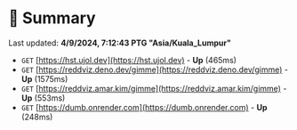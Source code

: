# 📖 Summary
Last updated: **4/9/2024, 7:12:43 PTG "Asia/Kuala_Lumpur"**

- `GET` [https://hst.ujol.dev](https://hst.ujol.dev) - **Up** (465ms)
- `GET` [https://reddviz.deno.dev/gimme](https://reddviz.deno.dev/gimme) - **Up** (1575ms)
- `GET` [https://reddviz.amar.kim/gimme](https://reddviz.amar.kim/gimme) - **Up** (553ms)
- `GET` [https://dumb.onrender.com](https://dumb.onrender.com) - **Up** (248ms)
